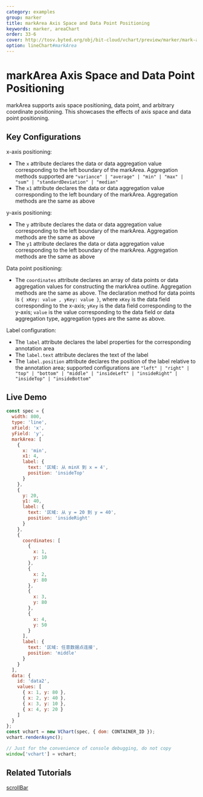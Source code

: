 ```yaml
---
category: examples
group: marker
title: markArea Axis Space and Data Point Positioning
keywords: marker, areaChart
order: 33-6
cover: http://tosv.byted.org/obj/bit-cloud/vchart/preview/marker/mark-area-multi.png
option: lineChart#markArea
---
```


# markArea Axis Space and Data Point Positioning

markArea supports axis space positioning, data point, and arbitrary coordinate positioning. This showcases the effects of axis space and data point positioning.

## Key Configurations

x-axis positioning:

- The `x` attribute declares the data or data aggregation value corresponding to the left boundary of the markArea. Aggregation methods supported are `"variance" | "average" | "min" | "max" | "sum" | "standardDeviation" | "median"`
- The `x1` attribute declares the data or data aggregation value corresponding to the left boundary of the markArea. Aggregation methods are the same as above

y-axis positioning:

- The `y` attribute declares the data or data aggregation value corresponding to the left boundary of the markArea. Aggregation methods are the same as above
- The `y1` attribute declares the data or data aggregation value corresponding to the left boundary of the markArea. Aggregation methods are the same as above

Data point positioning:

- The `coordinates` attribute declares an array of data points or data aggregation values for constructing the markArea outline. Aggregation methods are the same as above. The declaration method for data points is `{ xKey: value , yKey: value }`, where `xKey` is the data field corresponding to the x-axis; `yKey` is the data field corresponding to the y-axis; `value` is the value corresponding to the data field or data aggregation type, aggregation types are the same as above.

Label configuration:

- The `label` attribute declares the label properties for the corresponding annotation area
- The `label.text` attribute declares the text of the label
- The `label.position` attribute declares the position of the label relative to the annotation area; supported configurations are `"left" | "right" | "top" | "bottom" | "middle" | "insideLeft" | "insideRight" | "insideTop" | "insideBottom"`

## Live Demo

```javascript livedemo
const spec = {
  width: 800,
  type: 'line',
  xField: 'x',
  yField: 'y',
  markArea: [
    {
      x: 'min',
      x1: 4,
      label: {
        text: '区域: 从 minX 到 x = 4',
        position: 'insideTop'
      }
    },
    {
      y: 20,
      y1: 40,
      label: {
        text: '区域: 从 y = 20 到 y = 40',
        position: 'insideRight'
      }
    },
    {
      coordinates: [
        {
          x: 1,
          y: 10
        },
        {
          x: 2,
          y: 80
        },
        {
          x: 3,
          y: 80
        },
        {
          x: 4,
          y: 50
        }
      ],
      label: {
        text: '区域: 任意数据点连接',
        position: 'middle'
      }
    }
  ],
  data: {
    id: 'data2',
    values: [
      { x: 1, y: 80 },
      { x: 2, y: 40 },
      { x: 3, y: 10 },
      { x: 4, y: 20 }
    ]
  }
};
const vchart = new VChart(spec, { dom: CONTAINER_ID });
vchart.renderAsync();

// Just for the convenience of console debugging, do not copy
window['vchart'] = vchart;
```

## Related Tutorials

[scrollBar](link)